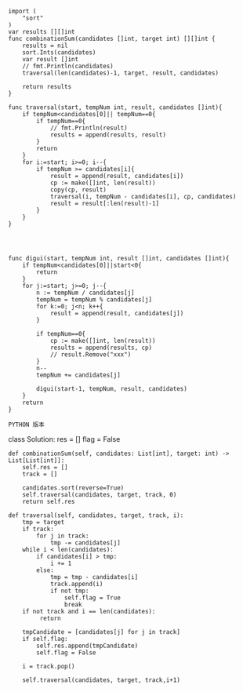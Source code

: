 ```
import (
    "sort"
)
var results [][]int
func combinationSum(candidates []int, target int) [][]int {
    results = nil
    sort.Ints(candidates)
    var result []int
    // fmt.Println(candidates)
    traversal(len(candidates)-1, target, result, candidates)
    
    return results
}

func traversal(start, tempNum int, result, candidates []int){
    if tempNum<candidates[0]|| tempNum==0{
        if tempNum==0{
            // fmt.Println(result)
            results = append(results, result)
        }
        return
    }
    for i:=start; i>=0; i--{
        if tempNum >= candidates[i]{
            result = append(result, candidates[i])
            cp := make([]int, len(result))
            copy(cp, result)
            traversal(i, tempNum - candidates[i], cp, candidates)
            result = result[:len(result)-1]
        }   
    }
}




func digui(start, tempNum int, result []int, candidates []int){
    if tempNum<candidates[0]||start<0{
        return
    }
    for j:=start; j>=0; j--{
        n := tempNum / candidates[j]
        tempNum = tempNum % candidates[j]
        for k:=0; j<n; k++{
            result = append(result, candidates[j])
        }
      
        if tempNum==0{
            cp := make([]int, len(result))
            results = append(results, cp)
            // result.Remove("xxx")
        }
        n--
        tempNum += candidates[j]
        
        digui(start-1, tempNum, result, candidates)  
    }
    return
}

PYTHON 版本
```
class Solution:
    res = []
    flag = False
    
    def combinationSum(self, candidates: List[int], target: int) -> List[List[int]]:
        self.res = []
        track = []
        
        candidates.sort(reverse=True)
        self.traversal(candidates, target, track, 0)
        return self.res
        
    def traversal(self, candidates, target, track, i):
        tmp = target 
        if track:
            for j in track:
                tmp -= candidates[j]
        while i < len(candidates):
            if candidates[i] > tmp:
                i += 1
            else:
                tmp = tmp - candidates[i]
                track.append(i)                
                if not tmp:
                    self.flag = True
                    break
        if not track and i == len(candidates):
             return
            
        tmpCandidate = [candidates[j] for j in track]
        if self.flag:
            self.res.append(tmpCandidate)
            self.flag = False
        
        i = track.pop()
   
        self.traversal(candidates, target, track,i+1)
       
